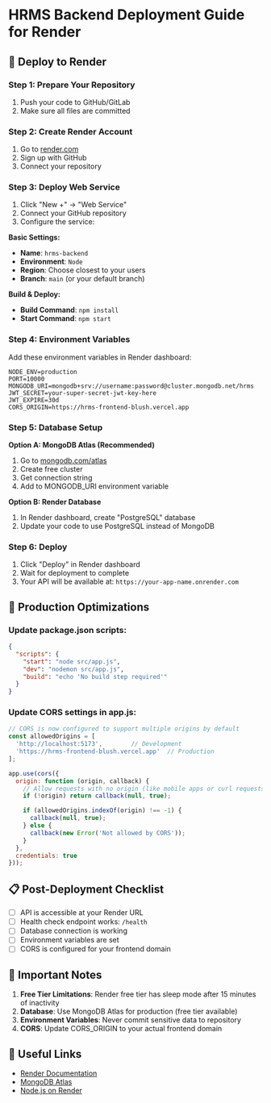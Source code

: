 # HRMS Backend Deployment Guide for Render

## 🚀 Deploy to Render

### Step 1: Prepare Your Repository
1. Push your code to GitHub/GitLab
2. Make sure all files are committed

### Step 2: Create Render Account
1. Go to [render.com](https://render.com)
2. Sign up with GitHub
3. Connect your repository

### Step 3: Deploy Web Service
1. Click "New +" → "Web Service"
2. Connect your GitHub repository
3. Configure the service:

**Basic Settings:**
- **Name**: `hrms-backend`
- **Environment**: `Node`
- **Region**: Choose closest to your users
- **Branch**: `main` (or your default branch)

**Build & Deploy:**
- **Build Command**: `npm install`
- **Start Command**: `npm start`

### Step 4: Environment Variables
Add these environment variables in Render dashboard:

```
NODE_ENV=production
PORT=10000
MONGODB_URI=mongodb+srv://username:password@cluster.mongodb.net/hrms
JWT_SECRET=your-super-secret-jwt-key-here
JWT_EXPIRE=30d
CORS_ORIGIN=https://hrms-frontend-blush.vercel.app
```

### Step 5: Database Setup
**Option A: MongoDB Atlas (Recommended)**
1. Go to [mongodb.com/atlas](https://mongodb.com/atlas)
2. Create free cluster
3. Get connection string
4. Add to MONGODB_URI environment variable

**Option B: Render Database**
1. In Render dashboard, create "PostgreSQL" database
2. Update your code to use PostgreSQL instead of MongoDB

### Step 6: Deploy
1. Click "Deploy" in Render dashboard
2. Wait for deployment to complete
3. Your API will be available at: `https://your-app-name.onrender.com`

## 🔧 Production Optimizations

### Update package.json scripts:
```json
{
  "scripts": {
    "start": "node src/app.js",
    "dev": "nodemon src/app.js",
    "build": "echo 'No build step required'"
  }
}
```

### Update CORS settings in app.js:
```javascript
// CORS is now configured to support multiple origins by default
const allowedOrigins = [
  'http://localhost:5173',        // Development
  'https://hrms-frontend-blush.vercel.app'  // Production
];

app.use(cors({
  origin: function (origin, callback) {
    // Allow requests with no origin (like mobile apps or curl requests)
    if (!origin) return callback(null, true);

    if (allowedOrigins.indexOf(origin) !== -1) {
      callback(null, true);
    } else {
      callback(new Error('Not allowed by CORS'));
    }
  },
  credentials: true
}));
```

## 📋 Post-Deployment Checklist

- [ ] API is accessible at your Render URL
- [ ] Health check endpoint works: `/health`
- [ ] Database connection is working
- [ ] Environment variables are set
- [ ] CORS is configured for your frontend domain

## 🚨 Important Notes

1. **Free Tier Limitations**: Render free tier has sleep mode after 15 minutes of inactivity
2. **Database**: Use MongoDB Atlas for production (free tier available)
3. **Environment Variables**: Never commit sensitive data to repository
4. **CORS**: Update CORS_ORIGIN to your actual frontend domain

## 🔗 Useful Links

- [Render Documentation](https://render.com/docs)
- [MongoDB Atlas](https://mongodb.com/atlas)
- [Node.js on Render](https://render.com/docs/deploy-node-express-app)
